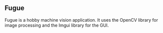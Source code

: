 ## Fugue

Fugue is a hobby machine vision application. It uses the OpenCV library for image processing and the Imgui library for the GUI.
